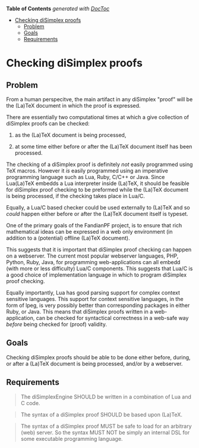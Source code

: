 **Table of Contents**  *generated with [DocToc](http://doctoc.herokuapp.com/)*

- [Checking diSimplex proofs](#checking-disimplex-proofs)
	- [Problem](#problem)
	- [Goals](#goals)
	- [Requirements](#requirements)

# Checking diSimplex proofs

## Problem

From a human perspecitve, the main artifact in any diSimplex "proof"
will be the (La)TeX document in which the proof is expressed.

There are essentially two computational times at which a give 
collection of diSimplex proofs can be checked:

1. as the (La)TeX document is being processed,

1. at some time either before or after the (La)TeX document itself has 
been processed.

The checking of a diSimplex proof is definitely *not* easily programmed 
using TeX macros.  However it *is* easily programmed using an 
imperative programming language such as Lua, Ruby, C/C++ or Java. Since 
Lua(La)TeX embedds a Lua interpreter inside (La)TeX, it should be 
feasible for diSimplex proof checking to be preformed while the (La)TeX 
document is being processed, if the checking takes place in Lua/C.

Equally, a Lua/C based checker could be used externally to (La)TeX and 
so *could* happen either before or after the (La)TeX document itself is 
typeset.

One of the primary goals of the FandianPF project, is to ensure that 
rich mathematical ideas can be expressed in a web only environment (in 
addition to a (potential) offline (La)TeX document).

This suggests that it is important that diSimplex proof checking can 
happen on a webserver.  The current most popular webserver languages, 
PHP, Python, Ruby, Java, for programming web-applications can all 
embedd (with more or less difficulty) Lua/C components. This suggests 
that Lua/C is a good choice of implementation language in which to 
program diSimplex proof checking.

Equally importantly, Lua has good parsing support for complex context 
sensitive languages. This support for context sensitive languages, in 
the form of lpeg, is very possibly better than corresponding packages 
in either Ruby, or Java. This means that diSimplex proofs written in a 
web-application, can be checked for syntactical correctness in a 
web-safe way *before* being checked for (proof) validity.

## Goals

Checking diSimplex proofs should be able to be done either before, 
during, or after a (La)TeX document is being processed, and/or by a 
webserver.

## Requirements

> The diSimplexEngine SHOULD be written in a combination of Lua and C 
> code.

> The syntax of a diSimplex proof SHOULD be based upon (La)TeX.

> The syntax of a diSimplex proof MUST be safe to load for an arbitrary 
> (web) server.  So the syntax MUST NOT be simply an internal DSL for 
> some executable programming language.
